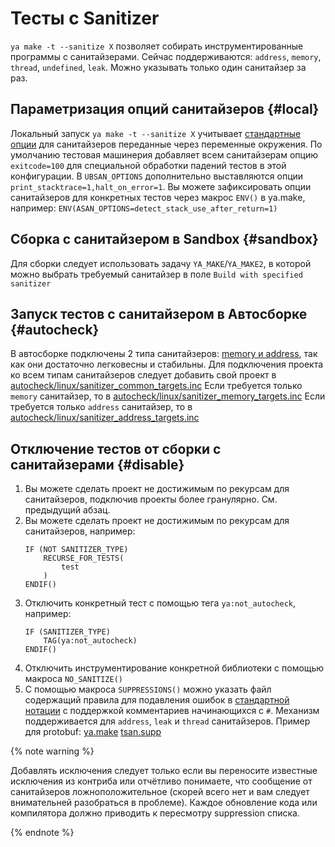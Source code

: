 # Тесты с Sanitizer

`ya make -t --sanitize X` позволяет собирать инструментированные программы с санитайзерами. Сейчас поддерживаются: `address`, `memory`, `thread`, `undefined`, `leak`. Можно указывать только один санитайзер за раз.

## Параметризация опций санитайзеров {#local}
Локальный запуск `ya make -t --sanitize X` учитывает [стандартные опции](https://github.com/google/sanitizers/wiki/SanitizerCommonFlags) для санитайзеров переданные через переменные окружения.
По умолчанию тестовая машинерия добавляет всем санитайзерам опцию `exitcode=100` для специальной обработки падений тестов в этой конфигурации.
В `UBSAN_OPTIONS` дополнительно выставляются опции `print_stacktrace=1,halt_on_error=1`.
Вы можете зафиксировать опции санитайзеров для конкретных тестов через макрос `ENV()` в ya.make, например: `ENV(ASAN_OPTIONS=detect_stack_use_after_return=1)`

## Cборка с санитайзером в Sandbox {#sandbox}
Для сборки следует использовать задачу `YA_MAKE`/`YA_MAKE2`, в которой можно выбрать требуемый санитайзер в поле `Build with specified sanitizer`

## Запуск тестов c санитайзером в Автосборке {#autocheck}
В автосборке подключены 2 типа cанитайзеров: [memory и address](https://a.yandex-team.ru/arc/trunk/arcadia/autocheck/linux/ya.make?rev=6748504#L27-37), так как они достаточно легковесны и стабильны.
Для подключения проекта ко всем типам cанитайзеров следует добавить свой проект в [autocheck/linux/sanitizer_common_targets.inc](https://a.yandex-team.ru/arc/trunk/arcadia/autocheck/linux/sanitizer_common_targets.inc)
Если требуется только `memory` санитайзер, то в [autocheck/linux/sanitizer_memory_targets.inc](https://a.yandex-team.ru/arc/trunk/arcadia/autocheck/linux/sanitizer_memory_targets.inc)
Если требуется только `address` санитайзер, то в  [autocheck/linux/sanitizer_address_targets.inc](https://a.yandex-team.ru/arc/trunk/arcadia/autocheck/linux/sanitizer_address_targets.inc)

## Отключение тестов от сборки с санитайзерами {#disable}
1. Вы можете сделать проект не достижимым по рекурсам для санитайзеров, подключив проекты более гранулярно. См. предыдущий абзац.
2. Вы можете сделать проект не достижимым по рекурсам для санитайзеров, например:
    ```
    IF (NOT SANITIZER_TYPE)
        RECURSE_FOR_TESTS(
            test
        )
    ENDIF()
    ```
3. Отключить конкретный тест с помощью тега `ya:not_autocheck`, например:
    ```
    IF (SANITIZER_TYPE)
        TAG(ya:not_autocheck)
    ENDIF()
    ```
4. Отключить инструментирование конкретной библиотеки c помощью макроса `NO_SANITIZE()`
5. С помощью макроса `SUPPRESSIONS()` можно указать файл содержащий правила для подавления ошибок в [стандартной нотации](https://clang.llvm.org/docs/AddressSanitizer.html#suppressing-memory-leaks) с поддержкой комментариев начинающихся с `#`. Механизм поддерживается для `address`, `leak` и `thread` санитайзеров.
Пример для protobuf: [ya.make](https://a.yandex-team.ru/arc/trunk/arcadia/contrib/libs/protobuf/ya.make?rev=7322093#L17) [tsan.supp](https://a.yandex-team.ru/arc/trunk/arcadia/contrib/libs/protobuf/tsan.supp?rev=7322093)

{% note warning %}

Добавлять исключения следует только если вы переносите известные исключения из контриба или отчётливо понимаете, что сообщение от санитайзеров ложноположительное (скорей всего нет и вам следует внимательней разобраться в проблеме). Каждое обновление кода или компилятора должно приводить к пересмотру suppression списка.

{% endnote %}

